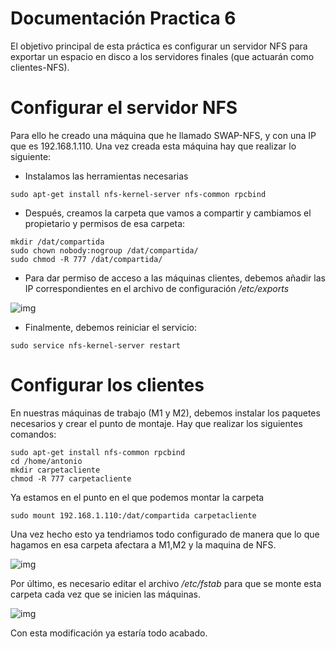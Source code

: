 # Documentación Practica 6
El objetivo principal de esta práctica es configurar un servidor NFS para exportar un espacio en disco a los servidores finales (que actuarán como clientes-NFS).

# Configurar el servidor NFS
Para ello he creado una máquina que he llamado SWAP-NFS, y con una IP que es 192.168.1.110. Una vez creada esta máquina hay que realizar lo siguiente:
+ Instalamos las herramientas necesarias
```
sudo apt-get install nfs-kernel-server nfs-common rpcbind
````
+ Después, creamos la carpeta que vamos a compartir y cambiamos el propietario y permisos de esa carpeta:
````
mkdir /dat/compartida
sudo chown nobody:nogroup /dat/compartida/
sudo chmod -R 777 /dat/compartida/
`````
+ Para dar permiso de acceso a las máquinas clientes, debemos añadir las IP correspondientes en el archivo de configuración */etc/exports*


![img](https://github.com/antonioml97/SWAP/blob/master/practica6/img/Imagen_1.png)
+ Finalmente, debemos reiniciar el servicio:
````
sudo service nfs-kernel-server restart
````
# Configurar los clientes
En nuestras máquinas de trabajo (M1 y M2), debemos instalar los paquetes necesarios y crear el punto de montaje. Hay que realizar los siguientes comandos:
````
sudo apt-get install nfs-common rpcbind
cd /home/antonio
mkdir carpetacliente
chmod -R 777 carpetacliente
````
Ya estamos en el punto en el que podemos montar la carpeta
````
sudo mount 192.168.1.110:/dat/compartida carpetacliente
````
Una vez hecho esto ya tendriamos todo configurado de manera que lo que hagamos en esa carpeta afectara a M1,M2 y la maquina de NFS.


![img](https://github.com/antonioml97/SWAP/blob/master/practica6/img/Imagen_2.png)

Por último, es necesario editar el archivo */etc/fstab* para que se monte esta carpeta cada vez que se inicien las máquinas.


![img](https://github.com/antonioml97/SWAP/blob/master/practica6/img/Imagen_3.png)

Con esta modificación ya estaría todo acabado.
